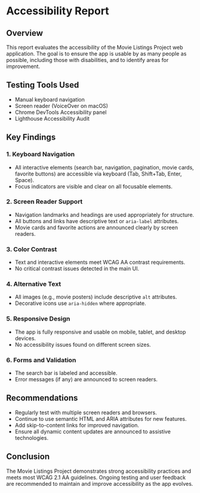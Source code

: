 # Accessibility Report

## Overview
This report evaluates the accessibility of the Movie Listings Project web application. The goal is to ensure the app is usable by as many people as possible, including those with disabilities, and to identify areas for improvement.

## Testing Tools Used
- Manual keyboard navigation
- Screen reader (VoiceOver on macOS)
- Chrome DevTools Accessibility panel
- Lighthouse Accessibility Audit

## Key Findings

### 1. Keyboard Navigation
- All interactive elements (search bar, navigation, pagination, movie cards, favorite buttons) are accessible via keyboard (Tab, Shift+Tab, Enter, Space).
- Focus indicators are visible and clear on all focusable elements.

### 2. Screen Reader Support
- Navigation landmarks and headings are used appropriately for structure.
- All buttons and links have descriptive text or `aria-label` attributes.
- Movie cards and favorite actions are announced clearly by screen readers.

### 3. Color Contrast
- Text and interactive elements meet WCAG AA contrast requirements.
- No critical contrast issues detected in the main UI.

### 4. Alternative Text
- All images (e.g., movie posters) include descriptive `alt` attributes.
- Decorative icons use `aria-hidden` where appropriate.

### 5. Responsive Design
- The app is fully responsive and usable on mobile, tablet, and desktop devices.
- No accessibility issues found on different screen sizes.

### 6. Forms and Validation
- The search bar is labeled and accessible.
- Error messages (if any) are announced to screen readers.

## Recommendations
- Regularly test with multiple screen readers and browsers.
- Continue to use semantic HTML and ARIA attributes for new features.
- Add skip-to-content links for improved navigation.
- Ensure all dynamic content updates are announced to assistive technologies.

## Conclusion
The Movie Listings Project demonstrates strong accessibility practices and meets most WCAG 2.1 AA guidelines. Ongoing testing and user feedback are recommended to maintain and improve accessibility as the app evolves.
